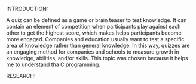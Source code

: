 INTRODUCTION:


A quiz can be defined as a game or brain teaser to test knowledge. It can contain an element of competition when participants play against each other to get the highest score, which makes helps participants become more engaged.  Companies and education usually want to test a specific area of knowledge rather than general knowledge. In this way, quizzes are an engaging method for companies and schools to measure growth in knowledge, abilities, and/or skills. This topic was chosen because it helps me to understand tha C programming.


RESEARCH:
